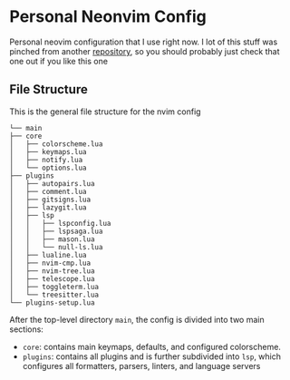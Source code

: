# Personal Neonvim Config

Personal neovim configuration that I use right now.
I lot of this stuff was pinched from another [repository](https://github.com/josean-dev/dev-environment-files),
so you should probably just check that one out if you like this one

## File Structure

This is the general file structure for the nvim config

```
└── main
├── core
│   ├── colorscheme.lua
│   ├── keymaps.lua
│   ├── notify.lua
│   └── options.lua
├── plugins
│   ├── autopairs.lua
│   ├── comment.lua
│   ├── gitsigns.lua
│   ├── lazygit.lua
│   ├── lsp
│   │   ├── lspconfig.lua
│   │   ├── lspsaga.lua
│   │   ├── mason.lua
│   │   └── null-ls.lua
│   ├── lualine.lua
│   ├── nvim-cmp.lua
│   ├── nvim-tree.lua
│   ├── telescope.lua
│   ├── toggleterm.lua
│   └── treesitter.lua
└── plugins-setup.lua
```

After the top-level directory `main`, the config is divided into two main sections:

- `core`: contains main keymaps, defaults, and configured colorscheme.
- `plugins`: contains all plugins and is further subdivided into `lsp`,
  which configures all formatters, parsers, linters, and language servers
